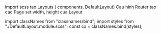 import scss
tao Layouts ( components, DefaultLayout)
Cau hinh Router
tao cac Page
set width, height cua Layout

import classNames from "classnames/bind";
import styles from "./DefaultLayout.module.scss";
const cx = classNames.bind(styles);
